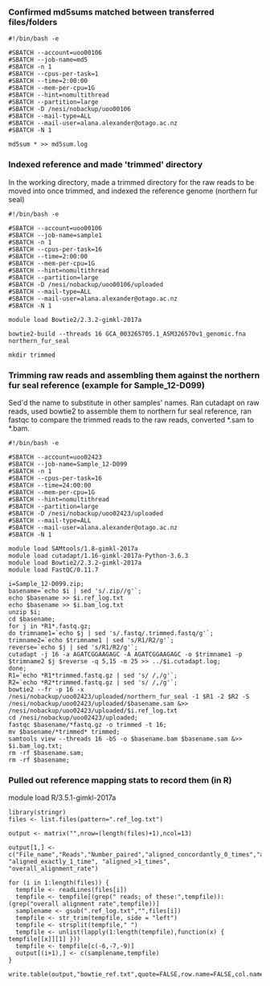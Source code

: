 ### Confirmed md5sums matched between transferred files/folders
```
#!/bin/bash -e

#SBATCH --account=uoo00106
#SBATCH --job-name=md5
#SBATCH -n 1
#SBATCH --cpus-per-task=1
#SBATCH --time=2:00:00
#SBATCH --mem-per-cpu=1G
#SBATCH --hint=nomultithread
#SBATCH --partition=large
#SBATCH -D /nesi/nobackup/uoo00106
#SBATCH --mail-type=ALL
#SBATCH --mail-user=alana.alexander@otago.ac.nz
#SBATCH -N 1

md5sum * >> md5sum.log
```

### Indexed reference and made 'trimmed' directory
In the working directory, made a trimmed directory for the raw reads to be moved into once trimmed, and indexed the reference genome (northern fur seal)
```
#!/bin/bash -e

#SBATCH --account=uoo00106
#SBATCH --job-name=sample1
#SBATCH -n 1
#SBATCH --cpus-per-task=16
#SBATCH --time=2:00:00
#SBATCH --mem-per-cpu=1G
#SBATCH --hint=nomultithread
#SBATCH --partition=large
#SBATCH -D /nesi/nobackup/uoo00106/uploaded
#SBATCH --mail-type=ALL
#SBATCH --mail-user=alana.alexander@otago.ac.nz
#SBATCH -N 1

module load Bowtie2/2.3.2-gimkl-2017a

bowtie2-build --threads 16 GCA_003265705.1_ASM326570v1_genomic.fna northern_fur_seal

mkdir trimmed
```

### Trimming raw reads and assembling them against the northern fur seal reference (example for Sample_12-D099)
Sed'd the name to substitute in other samples' names. Ran cutadapt on raw reads, used bowtie2 to assemble them to northern fur seal reference, ran fastqc to compare the trimmed reads to the raw reads, converted \*.sam to \*.bam.
```
#!/bin/bash -e

#SBATCH --account=uoo02423
#SBATCH --job-name=Sample_12-D099
#SBATCH -n 1
#SBATCH --cpus-per-task=16
#SBATCH --time=24:00:00
#SBATCH --mem-per-cpu=1G
#SBATCH --hint=nomultithread
#SBATCH --partition=large
#SBATCH -D /nesi/nobackup/uoo02423/uploaded 
#SBATCH --mail-type=ALL
#SBATCH --mail-user=alana.alexander@otago.ac.nz
#SBATCH -N 1

module load SAMtools/1.8-gimkl-2017a
module load cutadapt/1.16-gimkl-2017a-Python-3.6.3
module load Bowtie2/2.3.2-gimkl-2017a
module load FastQC/0.11.7

i=Sample_12-D099.zip;
basename=`echo $i | sed 's/.zip//g'`;
echo $basename >> $i.ref_log.txt
echo $basename >> $i.bam_log.txt
unzip $i;
cd $basename;
for j in *R1*.fastq.gz;
do trimname1=`echo $j | sed 's/.fastq/.trimmed.fastq/g'`;
trimname2=`echo $trimname1 | sed 's/R1/R2/g'`;
reverse=`echo $j | sed 's/R1/R2/g'`;
cutadapt -j 16 -a AGATCGGAAGAGC -A AGATCGGAAGAGC -o $trimname1 -p $trimname2 $j $reverse -q 5,15 -m 25 >> ../$i.cutadapt.log;
done;
R1=`echo *R1*trimmed.fastq.gz | sed 's/ /,/g'`;
R2=`echo *R2*trimmed.fastq.gz | sed 's/ /,/g'`;
bowtie2 --fr -p 16 -x /nesi/nobackup/uoo02423/uploaded/northern_fur_seal -1 $R1 -2 $R2 -S /nesi/nobackup/uoo02423/uploaded/$basename.sam &>> /nesi/nobackup/uoo02423/uploaded/$i.ref_log.txt
cd /nesi/nobackup/uoo02423/uploaded;
fastqc $basename/*fastq.gz -o trimmed -t 16;
mv $basename/*trimmed* trimmed;
samtools view --threads 16 -bS -o $basename.bam $basename.sam &>> $i.bam_log.txt;
rm -rf $basename.sam; 
rm -rf $basename;
```

### Pulled out reference mapping stats to record them (in R)
module load R/3.5.1-gimkl-2017a
```
library(stringr)
files <- list.files(pattern=".ref_log.txt")
                
output <- matrix("",nrow=(length(files)+1),ncol=13)

output[1,] <- c("File_name","Reads","Number_paired","aligned_concordantly_0_times","aligned_concordantly_exactly_1_time","aligned_concordantly_>1_times","aligned_discordantly_1_time","aligned_0_times_concordantly_or_discordantly","aligned_0_times_concordantly_or_discordantly_single_read_count","single_read_aligned_0_times", "aligned_exactly_1_time", "aligned_>1_times", "overall_alignment_rate")

for (i in 1:length(files)) {
  tempfile <- readLines(files[i])
  tempfile <- tempfile[(grep(" reads; of these:",tempfile)):(grep("overall alignment rate",tempfile))]
  samplename <- gsub(".ref_log.txt","",files[i])
  tempfile <- str_trim(tempfile, side = "left")
  tempfile <- strsplit(tempfile," ")
  tempfile <- unlist(lapply(1:length(tempfile),function(x) { tempfile[[x]][1] }))
  tempfile <- tempfile[c(-6,-7,-9)]
  output[(i+1),] <- c(samplename,tempfile)
}
  
write.table(output,"bowtie_ref.txt",quote=FALSE,row.name=FALSE,col.name=FALSE)  
```
